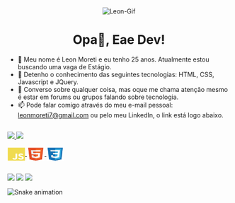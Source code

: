 <div align="center"><img align="center" alt="Leon-Gif" src="https://imgur.com/09MVSvs.gif"></div>

<h1 align="center">Opa🤙, Eae Dev!</h1>

- 🔭 Meu nome é Leon Moreti e eu tenho 25 anos. Atualmente estou buscando uma vaga de Estágio.
- 🌱 Detenho o conhecimento das seguintes tecnologias: HTML, CSS, Javascript e JQuery.
- 👯 Converso sobre qualquer coisa, mas oque me chama atenção mesmo é estar em forums ou grupos falando sobre tecnologia.
- 📫 Pode falar comigo através do meu e-mail pessoal: leonmoreti7@gmail.com ou pelo meu LinkedIn, o link está logo abaixo.
##

<div>
    <a href="https://github.com/leonmoreti">
    <img height="180em" src="https://github-readme-stats.vercel.app/api?username=leonmoreti&show_icons=true&theme=dracula&include_all_commits=true&count_private=true"/>
    <img height="180em" src="https://github-readme-stats.vercel.app/api/top-langs/?username=leonmoreti&layout=compact&langs_count=7&theme=dracula"/>
</div>

<div style="display: inline_block"><br>
  <img align="center" alt="Leon-Js" height="30" width="40" src="https://raw.githubusercontent.com/devicons/devicon/master/icons/javascript/javascript-plain.svg">
  <img align="center" alt="Leon-HTML" height="30" width="40" src="https://raw.githubusercontent.com/devicons/devicon/master/icons/html5/html5-original.svg">
  <img align="center" alt="Leon-CSS" height="30" width="40" src="https://raw.githubusercontent.com/devicons/devicon/master/icons/css3/css3-original.svg">
</div>

##

<div>
  <a href="https://www.instagram.com/777leonv/" target="_blank"><img src="https://img.shields.io/badge/-Instagram-%23E4405F?style=for-the-      badge&logo=instagram&logoColor=white" target="_blank"></a>
  <a href = "mailto:leonmoreti7@gmail.com"><img src="https://img.shields.io/badge/-Gmail-%23333?style=for-the-badge&logo=gmail&logoColor=white" target="_blank"></a>
  <a href="https://www.linkedin.com/in/leon-moreti-3536b1229/" target="_blank"><img src="https://img.shields.io/badge/-LinkedIn-%230077B5?style=for-the-  badge&logo=linkedin&logoColor=white" target="_blank"></a>
  
  ![Snake animation](https://github.com/leonmoreti/leonmoreti/blob/output/github-contribution-grid-snake.svg)
</div>
